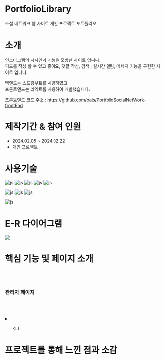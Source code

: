 
# PortfolioLibrary
소셜 네트워크 웹 사이트 개인 프로젝트 포트폴리오

# 소개
인스타그램의 디자인과 기능을 모방한 사이트 입니다. <br>
피드를 작성 할 수 있고 좋아요, 댓글 작성, 검색 , 실시간 알림, 메세지 기능을 구현한 사이트 입니다.

백엔드는 스프링부트를 사용하였고 <br>
프론트엔드는 리엑트를 사용하여 개발했습니다.

프론트엔드 코드 주소 : https://github.com/oals/PortfolioSocialNetWork-frontEnd


# 제작기간 & 참여 인원
<UL>
  <LI>2024.02.05 ~ 2024.02.22</LI>
  <LI>개인 프로젝트</LI>
</UL>


# 사용기술
![js](https://img.shields.io/badge/SpringBoot-6DB33F?style=for-the-badge&logo=SpringBoot&logoColor=white)
![js](https://img.shields.io/badge/Java-FF0000?style=for-the-badge&logo=Java&logoColor=white)
![js](https://img.shields.io/badge/IntelliJ-004088?style=for-the-badge&logo=IntelliJ&logoColor=white)
![js](https://img.shields.io/badge/MariaDB-003545?style=for-the-badge&logo=MariaDB&logoColor=white)
![js](https://img.shields.io/badge/security-6DB33F?style=for-the-badge&logo=security&logoColor=white)

![js](https://img.shields.io/badge/jquery-0769AD?style=for-the-badge&logo=jquery&logoColor=white)
![js](https://img.shields.io/badge/bootstrap-7952B3?style=for-the-badge&logo=bootstrap&logoColor=white)
![js](https://img.shields.io/badge/JavaScript-F7DF1E?style=for-the-badge&logo=JavaScript&logoColor=white)

![js](https://img.shields.io/badge/React-0769AD?style=for-the-badge&logo=React&logoColor=white)


# E-R 다이어그램

<img src='https://github.com/oals/portfolioLibrary/assets/136543676/ffaa8bf6-e976-4a16-891b-d0d43e4bd59b'>


# 핵심 기능 및 페이지 소개




<br>
<br>




<h3>관리자 페이지</h3>
<br>


<br>
<br>

<details>
 <summary> 
 
 </summary> 
 
</details>

<UL>

 <LI</LI>
</UL>



# 프로젝트를 통해 느낀 점과 소감










